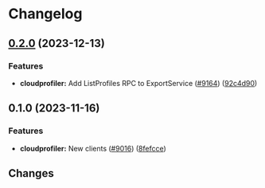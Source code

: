 # Changelog


## [0.2.0](https://github.com/googleapis/google-cloud-go/compare/cloudprofiler/v0.1.0...cloudprofiler/v0.2.0) (2023-12-13)


### Features

* **cloudprofiler:** Add ListProfiles RPC to ExportService ([#9164](https://github.com/googleapis/google-cloud-go/issues/9164)) ([92c4d90](https://github.com/googleapis/google-cloud-go/commit/92c4d90a76168254ad25ef74ed83c665cc2d460d))

## 0.1.0 (2023-11-16)


### Features

* **cloudprofiler:** New clients ([#9016](https://github.com/googleapis/google-cloud-go/issues/9016)) ([8fefcce](https://github.com/googleapis/google-cloud-go/commit/8fefcce1bdd86afb07a4c8bcfc3d3d00f61a9100))

## Changes

